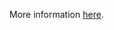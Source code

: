 More information [here](https://docs.prismacloud.io/en/enterprise-edition/policy-reference/azure-policies/azure-storage-policies/bc-azure-230).
